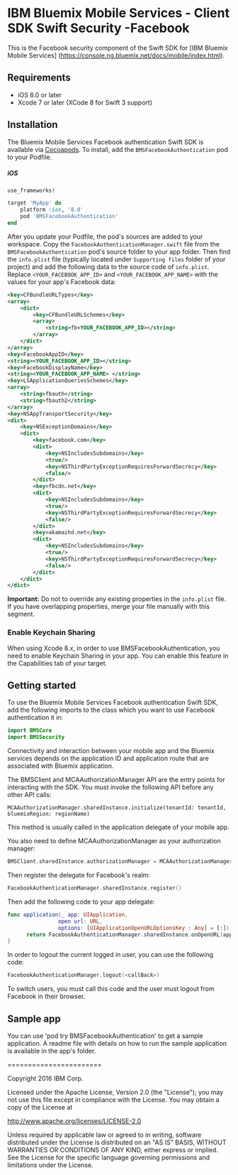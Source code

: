 IBM Bluemix Mobile Services - Client SDK Swift Security -Facebook
===================================================

This is the Facebook security component of the Swift SDK for [IBM Bluemix Mobile Services] (https://console.ng.bluemix.net/docs/mobile/index.html).

## Requirements
* iOS 8.0 or later
* Xcode 7 or later (XCode 8 for Swift 3 support)


## Installation
The Bluemix Mobile Services Facebook authentication Swift SDK is available via [Cocoapods](http://cocoapods.org/).
To install, add the `BMSFacebookAuthentication` pod to your Podfile.

##### iOS
```ruby
use_frameworks!

target 'MyApp' do
    platform :ios, '8.0'
    pod 'BMSFacebookAuthentication'
end
```

After you update your Podfile, the pod's sources are added to your workspace. Copy the `FacebookAuthenticationManager.swift` file from the `BMSFacebookAuthentication` pod's source folder to your app folder. Then find the `info.plist` file (typically located under `Supporting files` folder of your project) and add the following data to the source code of `info.plist`. Replace `<YOUR_FACEBOOK_APP_ID>` and `<YOUR_FACEBOOK_APP_NAME>` with the values for your app's Facebook data:

```XML
<key>CFBundleURLTypes</key>
<array>
    <dict>
        <key>CFBundleURLSchemes</key>
        <array>
            <string>fb<YOUR_FACEBOOK_APP_ID></string>
        </array>
    </dict>
</array>
<key>FacebookAppID</key>
<string><YOUR_FACEBOOK_APP_ID></string>
<key>FacebookDisplayName</key>
<string><YOUR_FACEBOOK_APP_NAME> </string>
<key>LSApplicationQueriesSchemes</key>
<array>
    <string>fbauth</string>
    <string>fbauth2</string>
</array>
<key>NSAppTransportSecurity</key>
<dict>
    <key>NSExceptionDomains</key>
    <dict>
        <key>facebook.com</key>
        <dict>
            <key>NSIncludesSubdomains</key>
            <true/>                
            <key>NSThirdPartyExceptionRequiresForwardSecrecy</key>
            <false/>
        </dict>
        <key>fbcdn.net</key>
        <dict>
            <key>NSIncludesSubdomains</key>
            <true/>
            <key>NSThirdPartyExceptionRequiresForwardSecrecy</key>
            <false/>
        </dict>
        <key>akamaihd.net</key>
        <dict>
            <key>NSIncludesSubdomains</key>
            <true/>
            <key>NSThirdPartyExceptionRequiresForwardSecrecy</key>
            <false/>
        </dict>
    </dict>
</dict>
```
**Important:** Do not to override any existing properties in the `info.plist` file. If you have overlapping properties, merge your file manually with this segment.

### Enable Keychain Sharing
When using Xcode 8.x, in order to use BMSFacebookAuthentication, you need to enable Keychain Sharing in your app. You can enable this feature in the Capabilities tab of your target.

## Getting started

To use the Bluemix Mobile Services Facebook authentication Swift SDK, add the following imports to the class which you want to use Facebook authentication it in:

```Swift
import BMSCore
import BMSSecurity
```
Connectivity and interaction between your mobile app and the Bluemix services depends on the application ID and application route that are associated with Bluemix application.

The BMSClient and MCAAuthorizationManager API are the entry points for interacting with the SDK. You must invoke the following API before any other API calls:

```
MCAAuthorizationManager.sharedInstance.initialize(tenantId: tenantId, bluemixRegion: regionName)
```

This method is usually called in the application delegate of your mobile app.

You also need to define MCAAuthorizationManager as your authorization manager:
```Swift
BMSClient.sharedInstance.authorizationManager = MCAAuthorizationManager.sharedInstance
```

Then register the delegate for Facebook's realm:

```Swift
FacebookAuthenticationManager.sharedInstance.register()
```

Then add the following code to your app delegate:

```Swift
func application(_ app: UIApplication,
                open url: URL,
                options: [UIApplicationOpenURLOptionsKey : Any] = [:]) -> Bool{
      return FacebookAuthenticationManager.sharedInstance.onOpenURL(app, open: url, options: options)
}


 ```

In order to logout the current logged in user, you can use the following code:
```Swift
FacebookAuthenticationManager.logout(<callBack>)

```
To switch users, you must call this code and the user must logout from Facebook in their browser.

## Sample app
You can use 'pod try BMSFacebookAuthentication' to get a sample application. A readme file with details on how to run the sample application is available in the app's folder.

=======================

Copyright 2016 IBM Corp.

Licensed under the Apache License, Version 2.0 (the "License");
you may not use this file except in compliance with the License.
You may obtain a copy of the License at

http://www.apache.org/licenses/LICENSE-2.0

Unless required by applicable law or agreed to in writing, software
distributed under the License is distributed on an "AS IS" BASIS,
WITHOUT WARRANTIES OR CONDITIONS OF ANY KIND, either express or implied.
See the License for the specific language governing permissions and
limitations under the License.
